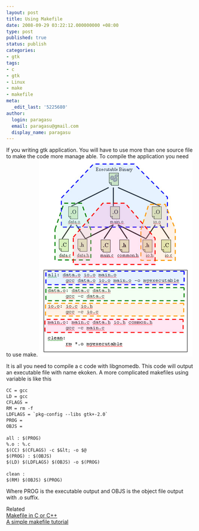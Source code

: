 ```yaml
---
layout: post
title: Using Makefile
date: 2008-09-29 03:22:12.000000000 +08:00
type: post
published: true
status: publish
categories:
- gtk
tags:
- c
- gtk
- Linux
- make
- makefile
meta:
  _edit_last: '5225680'
author:
  login: paragasu
  email: paragasu@gmail.com
  display_name: paragasu
---
```

If you writing gtk application. You will have to use more than one source file to make the code more manage able. To compile the application you need to use make.
![Makefile image](/assets/makefile.jpeg "makefile tutorial")

It is all you need to compile a c code with libgnomedb. This code will output an executable
file with name ekoken. A more complicated makefiles using variable is like this

    CC = gcc
    LD = gcc
    CFLAGS =
    RM = rm -f
    LDFLAGS = `pkg-config --libs gtk+-2.0`
    PROG =
    OBJS =

    all : $(PROG)
    %.o : %.c
    $(CC) $(CFLAGS) -c $&lt; -o $@
    $(PROG) : $(OBJS)
    $(LD) $(LDFLAGS) $(OBJS) -o $(PROG)

    clean :
    $(RM) $(OBJS) $(PROG)


Where PROG is the executable output and OBJS is the object file output with .o suffix.

Related  
[Makefile in C or C++](http://helpdesk.cs.tamu.edu/docs/makeFile)  
[A simple makefile tutorial](http://www.cs.colby.edu/maxwell/courses/tutorials/maketutor)
